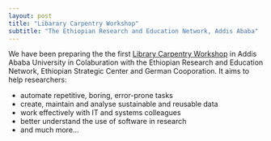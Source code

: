 ```yaml
---
layout: post
title: "Libarary Carpentry Workshop"
subtitle: "The Ethiopian Research and Education Network, Addis Ababa"
---
```


We have been preparing the the first [Library Carpentry Workshop](https://mesfind.github.io/2018-01-29-Ethiopia/)  in Addis Ababa University in Colaburation with the Ethiopian Research and Education Network, Ethiopian Strategic Center and German Cooporation. It  aims to help researchers:

* automate repetitive, boring, error-prone tasks
* create, maintain and analyse sustainable and reusable data
* work effectively with IT and systems colleagues
* better understand the use of software in research
* and much more...

